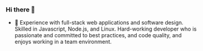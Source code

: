### Hi there 👋
* 🌱 Experience with full-stack web applications and software design. Skilled in Javascript, Node.js, and Linux. Hard-working developer who is passionate and committed to best practices, and code quality, and enjoys working in a team environment.
<!--
**somebody1997/somebody1997** is a ✨ _special_ ✨ repository because its `README.md` (this file) appears on your GitHub profile.

Here are some ideas to get you started:

- 🔭 I’m currently working on ...
- 🌱 I’m currently learning ...
- 👯 I’m looking to collaborate on ...
- 🤔 I’m looking for help with ...
- 💬 Ask me about ...
- 📫 How to reach me: ...
- 😄 Pronouns: ...
- ⚡ Fun fact: ...
-->
